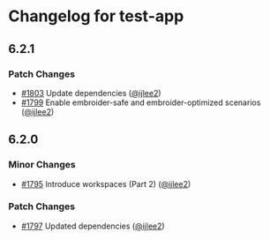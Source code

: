 # Changelog for test-app

## 6.2.1

### Patch Changes

- [#1803](https://github.com/ember-intl/ember-intl/pull/1803) Update dependencies ([@ijlee2](https://github.com/ijlee2))
- [#1799](https://github.com/ember-intl/ember-intl/pull/1799) Enable embroider-safe and embroider-optimized scenarios ([@ijlee2](https://github.com/ijlee2))

## 6.2.0

### Minor Changes

- [#1795](https://github.com/ember-intl/ember-intl/pull/1795) Introduce workspaces (Part 2) ([@ijlee2](https://github.com/ijlee2))

### Patch Changes

- [#1797](https://github.com/ember-intl/ember-intl/pull/1797) Updated dependencies ([@ijlee2](https://github.com/ijlee2))

